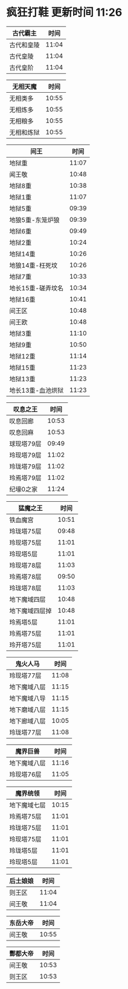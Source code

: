 # 疯狂打鞋 更新时间 11:26

| 古代霸主   | 时间    |
|--------|-------|
| 古代和皇陵 | 11:04 |
| 古代皇陵 | 11:04 |
| 古代皇阶 | 11:04 |

| 无相天魔   | 时间    |
|--------|-------|
| 无相类多 | 10:55 |
| 无相炼多 | 10:55 |
| 无相粮多 | 10:55 |
| 无相和炼狱 | 10:55 |

| 间王   | 时间    |
|--------|-------|
| 地狱重 | 11:07 |
| 闻王敬 | 10:48 |
| 地狱8重 | 10:38 |
| 地狱1重 | 11:07 |
| 地狱5重 | 09:39 |
| 地狼5重-东笼炉狼 | 09:39 |
| 地狱6重 | 09:49 |
| 地狱2重 | 10:24 |
| 地狱14重 | 10:26 |
| 地狼14重-枉死坟 | 10:26 |
| 地狱7重 | 10:33 |
| 地长15重-磋弄坟名 | 10:34 |
| 地狱16重 | 10:41 |
| 间王区 | 10:48 |
| 间王欧 | 10:48 |
| 地狱3重 | 11:10 |
| 地狱9重 | 10:50 |
| 地狱12重 | 11:14 |
| 地狱15重 | 11:23 |
| 地狱13重 | 11:23 |
| 地长13重-血池烘狱 | 11:23 |

| 叹息之王   | 时间    |
|--------|-------|
| 叹息回廊 | 10:53 |
| 叹息回麻 | 10:53 |
| 球现塔79层 | 09:49 |
| 玲现塔79层 | 11:02 |
| 玲珑塔79层 | 11:02 |
| 玲焉塔79层 | 11:02 |
| 纪壕0之家 | 11:24 |

| 猛魔之王   | 时间    |
|--------|-------|
| 铁血魔宫 | 10:51 |
| 玲珑塔75层 | 09:48 |
| 玲现塔75层 | 11:01 |
| 玲现塔5层 | 11:01 |
| 玲现塔78层 | 11:03 |
| 玲焉塔78层 | 09:50 |
| 玲珑塔78层 | 11:03 |
| 地下魔域四层 | 10:48 |
| 地下魔域四层掉 | 10:48 |
| 玲焉塔5层 | 11:01 |
| 玲焉塔75层 | 11:01 |
| 玲开塔75层 | 11:01 |

| 鬼火人马   | 时间    |
|--------|-------|
| 玲现塔77层 | 11:08 |
| 地下魔域八层 | 11:15 |
| 地下魔域八导 | 11:15 |
| 地下磨域八层 | 11:15 |
| 地下廊域八层 | 10:05 |
| 玲珑塔77层 | 11:08 |

| 魔界巨兽   | 时间    |
|--------|-------|
| 地下魔域八层 | 11:16 |
| 玲现塔76层 | 11:05 |

| 魔界统领   | 时间    |
|--------|-------|
| 地下魔域七层 | 10:15 |
| 玲焉塔75层 | 11:01 |
| 玲珑塔75层 | 11:01 |
| 玲现塔75层 | 11:01 |
| 玲珑塔5层 | 11:01 |
| 玲现塔5层 | 11:01 |

| 后土娘娘   | 时间    |
|--------|-------|
| 则王区 | 11:04 |
| 间王敬 | 11:04 |

| 东岳大帝   | 时间    |
|--------|-------|
| 间王敬 | 10:55 |

| 酆都大帝   | 时间    |
|--------|-------|
| 间王敬 | 10:53 |
| 则王区 | 10:53 |